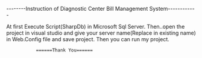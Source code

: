 --------Instruction of Diagnostic Center Bill Management System------------

At first Execute Script(SharpDb) in Microsoft Sql Server.
Then..open the project in visual studio and give your server name(Replace in existing name) in Web.Config file and save project.
Then you can run my project.

               ======Thank You======
